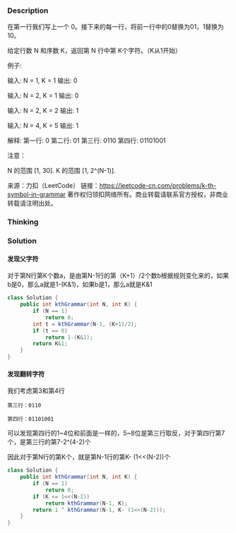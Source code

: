 ### Description

在第一行我们写上一个 0。接下来的每一行，将前一行中的0替换为01，1替换为10。

给定行数 N 和序数 K，返回第 N 行中第 K个字符。（K从1开始）


例子:

输入: N = 1, K = 1
输出: 0

输入: N = 2, K = 1
输出: 0

输入: N = 2, K = 2
输出: 1

输入: N = 4, K = 5
输出: 1

解释:
第一行: 0
第二行: 01
第三行: 0110
第四行: 01101001

注意：

N 的范围 [1, 30].
K 的范围 [1, 2^(N-1)].

来源：力扣（LeetCode）
链接：https://leetcode-cn.com/problems/k-th-symbol-in-grammar
著作权归领扣网络所有。商业转载请联系官方授权，非商业转载请注明出处。

### Thinking



### Solution

#### 发现父字符

对于第N行第K个数a，是由第N-1行的第（K+1）/2个数b根据规则变化来的，如果b是0，那么a就是1-(K&1)，如果b是1，那么a就是K&1

```java
class Solution {
    public int kthGrammar(int N, int K) {
        if (N == 1)
            return 0;
        int t = kthGrammar(N-1, (K+1)/2);
        if (t == 0)
            return 1-(K&1);
        return K&1;
    }
}
```

#### 发现翻转字符

我们考虑第3和第4行

`第三行：0110`

`第四行：01101001`

可以发现第四行的1~4位和前面是一样的，5~8位是第三行取反，对于第四行第7个，是第三行的第7-2^(4-2)个

因此对于第N行的第K个，就是第N-1行的第K- (1<<(N-2))个

```java
class Solution {
    public int kthGrammar(int N, int K) {
        if (N == 1)
            return 0;
        if (K <= 1<<(N-2))
            return kthGrammar(N-1, K);
        return 1 ^ kthGrammar(N-1, K- (1<<(N-2)));
    }
}
```

